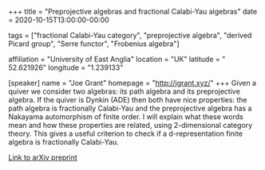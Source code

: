 +++
title = "Preprojective algebras and fractional Calabi-Yau algebras"
date = 2020-10-15T13:00:00-00:00

tags = ["fractional Calabi-Yau category",
"preprojective algebra",
"derived Picard group",
"Serre functor",
"Frobenius algebra"]

affiliation = "University of East Anglia"
location = "UK"
latitude = " 52.621926"
longitude = "1.239133"

[speaker]
  name = "Joe Grant"
  homepage = "http://jgrant.xyz/"
+++
Given a quiver we consider two algebras: its path algebra and its preprojective algebra.  If the quiver is Dynkin (ADE) then both have nice properties: the path algebra is fractionally Calabi-Yau and the preprojective algebra has a Nakayama automorphism of finite order. I will explain what these words mean and how these properties are related, using 2-dimensional category theory.  This gives a useful criterion to check if a d-representation finite algebra is fractionally Calabi-Yau.

[Link to arXiv preprint](https://arxiv.org/abs/2007.01817)
